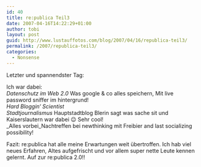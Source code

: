 ```yaml
---
id: 40
title: re:publica Teil3
date: 2007-04-16T14:22:29+01:00
author: tobi
layout: post
guid: http://www.lustauffotos.com/blog/2007/04/16/republica-teil3/
permalink: /2007/republica-teil3/
categories:
  - Nonsense
---
```

Letzter und spannendster Tag:

Ich war dabei:  
_Datenschutz im Web 2.0_ Was google & co alles speichern, Mit live password sniffer im hintergrund!  
_Hard Bloggin&#8216; Scientist_  
_Stadtjournalismus_ Hauptstadtblog Blerin sagt was sache sit und Kaiserslautern war dabei 😉 Sehr cool!  
_Alles vorbei_Nachtreffen bei newthinking mit Freibier and last socializing possibility!

Fazit: re:publica hat alle meine Erwartungen weit übertroffen. Ich hab viel neues Erfahren, Altes aufgefrischt und vor allem super nette Leute kennen gelernt. Auf zur re:publica 2.0!!